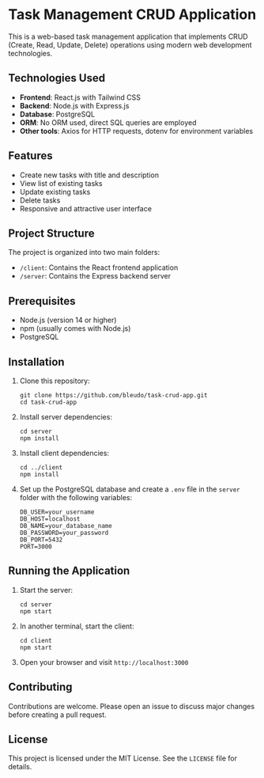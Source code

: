 # Task Management CRUD Application

This is a web-based task management application that implements CRUD (Create, Read, Update, Delete) operations using modern web development technologies.

## Technologies Used

- **Frontend**: React.js with Tailwind CSS
- **Backend**: Node.js with Express.js
- **Database**: PostgreSQL
- **ORM**: No ORM used, direct SQL queries are employed
- **Other tools**: Axios for HTTP requests, dotenv for environment variables

## Features

- Create new tasks with title and description
- View list of existing tasks
- Update existing tasks
- Delete tasks
- Responsive and attractive user interface

## Project Structure

The project is organized into two main folders:

- `/client`: Contains the React frontend application
- `/server`: Contains the Express backend server

## Prerequisites

- Node.js (version 14 or higher)
- npm (usually comes with Node.js)
- PostgreSQL

## Installation

1. Clone this repository:
   ```
   git clone https://github.com/bleudo/task-crud-app.git
   cd task-crud-app
   ```

2. Install server dependencies:
   ```
   cd server
   npm install
   ```

3. Install client dependencies:
   ```
   cd ../client
   npm install
   ```

4. Set up the PostgreSQL database and create a `.env` file in the `server` folder with the following variables:
   ```
   DB_USER=your_username
   DB_HOST=localhost
   DB_NAME=your_database_name
   DB_PASSWORD=your_password
   DB_PORT=5432
   PORT=3000
   ```

## Running the Application

1. Start the server:
   ```
   cd server
   npm start
   ```

2. In another terminal, start the client:
   ```
   cd client
   npm start
   ```

3. Open your browser and visit `http://localhost:3000`

## Contributing

Contributions are welcome. Please open an issue to discuss major changes before creating a pull request.

## License

This project is licensed under the MIT License. See the `LICENSE` file for details.